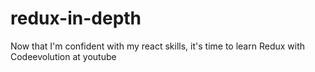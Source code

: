 # redux-in-depth
Now that I'm confident with my react skills, it's time to learn Redux with Codeevolution at youtube
